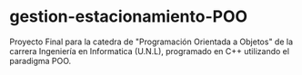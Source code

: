 # gestion-estacionamiento-POO
Proyecto Final para la catedra de "Programación Orientada a Objetos" de la carrera Ingeniería en Informatica (U.N.L), programado en C++ utilizando el paradigma POO.
